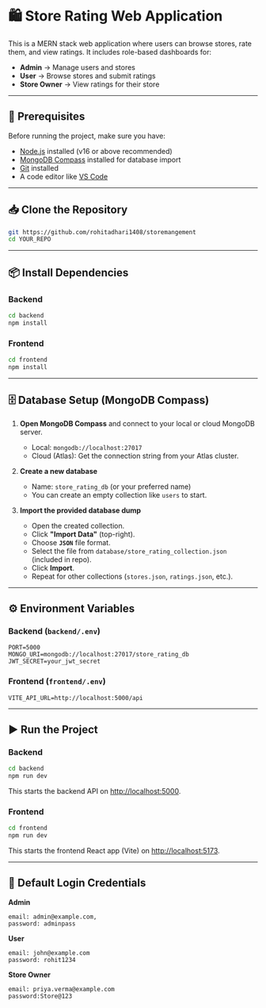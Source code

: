 
# 🛍 Store Rating Web Application

This is a MERN stack web application where users can browse stores, rate them, and view ratings.
It includes role-based dashboards for:
- **Admin** → Manage users and stores
- **User** → Browse stores and submit ratings
- **Store Owner** → View ratings for their store

---

## 🚀 Prerequisites

Before running the project, make sure you have:

- [Node.js](https://nodejs.org/) installed (v16 or above recommended)
- [MongoDB Compass](https://www.mongodb.com/try/download/compass) installed for database import
- [Git](https://git-scm.com/) installed
- A code editor like [VS Code](https://code.visualstudio.com/)

---

## 📥 Clone the Repository

```bash
git https://github.com/rohitadhari1408/storemangement
cd YOUR_REPO
````

---

## 📦 Install Dependencies

### Backend

```bash
cd backend
npm install
```

### Frontend

```bash
cd frontend
npm install
```

---

## 🗄 Database Setup (MongoDB Compass)

1. **Open MongoDB Compass** and connect to your local or cloud MongoDB server.

   * Local: `mongodb://localhost:27017`
   * Cloud (Atlas): Get the connection string from your Atlas cluster.

2. **Create a new database**

   * Name: `store_rating_db` (or your preferred name)
   * You can create an empty collection like `users` to start.

3. **Import the provided database dump**

   * Open the created collection.
   * Click **"Import Data"** (top-right).
   * Choose **`JSON`** file format.
   * Select the file from `database/store_rating_collection.json` (included in repo).
   * Click **Import**.
   * Repeat for other collections (`stores.json`, `ratings.json`, etc.).

---

## ⚙️ Environment Variables

### Backend (`backend/.env`)

```env
PORT=5000
MONGO_URI=mongodb://localhost:27017/store_rating_db
JWT_SECRET=your_jwt_secret
```

### Frontend (`frontend/.env`)

```env
VITE_API_URL=http://localhost:5000/api
```

---

## ▶️ Run the Project

### Backend

```bash
cd backend
npm run dev
```

This starts the backend API on [http://localhost:5000](http://localhost:5000).

### Frontend

```bash
cd frontend
npm run dev
```

This starts the frontend React app (Vite) on [http://localhost:5173](http://localhost:5173).

---

## 🔑 Default Login Credentials

**Admin**

```
email: admin@example.com,
password: adminpass

```

**User**

```
email: john@example.com
password: rohit1234
```

**Store Owner**

```
email: priya.verma@example.com
password:Store@123
```

